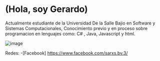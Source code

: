 # (Hola, soy Gerardo)
Actualmente estudiante de la Universidad De la Salle Bajio en Software y Sistemas Computacionales, Conocimiento previo y en proceso sobre programacion en lenguajes como: C# , Java, Javascript y html.

![image](https://user-images.githubusercontent.com/114198248/193888211-cd7a288d-8cf8-425c-b321-7331efd5397c.png)

Redes:
-[Facebook] https://www.facebook.com/sarxs.bv.3/
